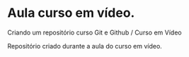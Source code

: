 # Aula curso em vídeo.
 Criando um repositório curso Git e Github / Curso em Vídeo
 
Repositório criado durante a aula do curso em vídeo.